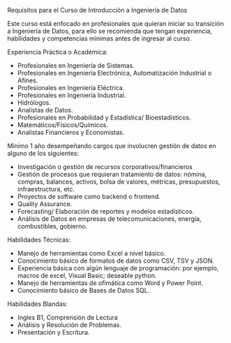 Requisitos para el Curso de Introducción a Ingeniería de Datos

Este curso está enfocado en profesionales que quieran iniciar su transición a Ingeniería de Datos, para ello se recomienda que tengan experiencia, habilidades y competencias mínimas antes de ingresar al curso.

Experiencia Práctica o Académica:

- Profesionales en Ingeniería de Sistemas.
- Profesionales en Ingeniería Electrónica, Automatización Industrial o Afines.
- Profesionales en Ingeniería Eléctrica.
- Profesionales en Ingeniería Industrial.
- Hidrólogos.
- Analistas de Datos.
- Profesionales en Probabilidad y Estadística/ Bioestadísticos.
- Matemáticos/Físicos/Químicos.
- Analistas Financieros y Economistas.

Mínimo 1 año desempeñando cargos que involucren gestión de datos en alguno de los siguientes:

- Investigación o gestión de recursos corporativos/financieros
- Gestión de procesos que requieran tratamiento de datos: nómina, compras, balances, activos, bolsa de valores, métricas, presupuestos, infraestructura, etc.
- Proyectos de software como backend o frontend.
- Quality Assurance.
- Forecasting/ Elaboración de reportes y modelos estadísticos.
- Análisis de Datos en empresas de telecomunicaciones, energía, combustibles, gobierno.

Habilidades Técnicas:

- Manejo de herramientas como Excel a nivel básico.
- Conocimiento básico de formatos de datos como CSV, TSV y JSON.
- Experiencia básica con algún lenguaje de programación: por ejemplo, macros de excel, Visual Basic; deseable python.
- Manejo de herramientas de ofimática como Word y Power Point.
- Conocimiento básico de Bases de Datos SQL.

Habilidades Blandas:

- Ingles B1, Comprensión de Lectura
- Análisis y Resolución de Problemas.
- Presentación y Escritura.